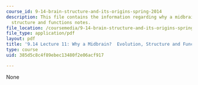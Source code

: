 ```yaml
---
course_id: 9-14-brain-structure-and-its-origins-spring-2014
description: This file contains the information regarding why a midbrain? evolution,
  structure and functions notes.
file_location: /coursemedia/9-14-brain-structure-and-its-origins-spring-2014/385d5c8c4f89ebec13480f2e06acf917_MIT9_14S14_Lecture11.pdf
file_type: application/pdf
layout: pdf
title: '9.14 Lecture 11: Why a Midbrain?  Evolution, Structure and Functions Notes'
type: course
uid: 385d5c8c4f89ebec13480f2e06acf917

---
```

None